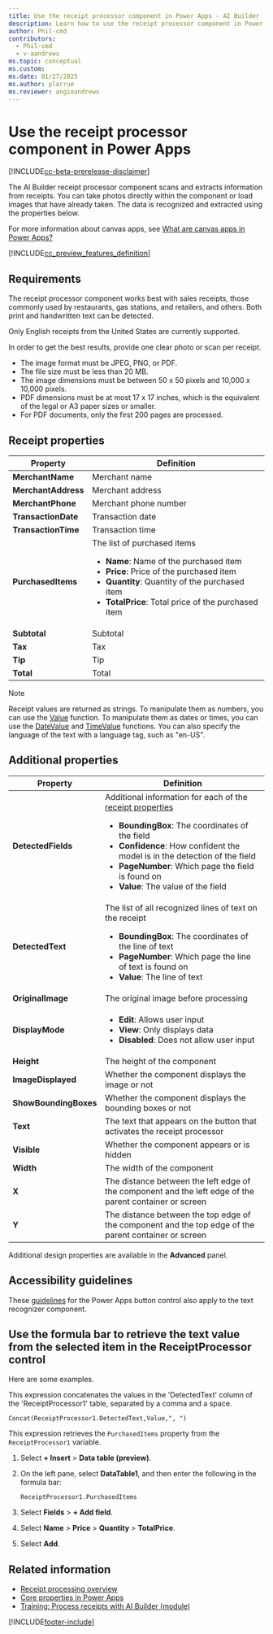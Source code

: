```yaml
---
title: Use the receipt processor component in Power Apps - AI Builder
description: Learn how to use the receipt processor component in Power Apps.
author: Phil-cmd
contributors:
  - Phil-cmd
  - v-aandrews
ms.topic: conceptual
ms.custom: 
ms.date: 01/27/2025
ms.author: plarrue
ms.reviewer: angieandrews
---
```


# Use the receipt processor component in Power Apps

[!INCLUDE[cc-beta-prerelease-disclaimer](./includes/cc-beta-prerelease-disclaimer.md)]

The AI Builder receipt processor component scans and extracts information from receipts. You can take photos directly within the component or load images that have already taken. The data is recognized and extracted using the properties below.

For more information about canvas apps, see [What are canvas apps in Power Apps?](/powerapps/maker/canvas-apps/getting-started)

[!INCLUDE[cc_preview_features_definition](includes/cc-preview-features-definition.md)]

## Requirements

The receipt processor component works best with sales receipts, those commonly used by restaurants, gas stations, and retailers, and others. Both print and handwritten text can be detected.

Only English receipts from the United States are currently supported.

In order to get the best results, provide one clear photo or scan per receipt.

- The image format must be JPEG, PNG, or PDF.
- The file size must be less than 20 MB.
- The image dimensions must be between 50 x 50 pixels and 10,000 x 10,000 pixels.
- PDF dimensions must be at most 17 x 17 inches, which is the equivalent of the legal or A3 paper sizes or smaller.
- For PDF documents, only the first 200 pages are processed.

## Receipt properties

|Property|Definition|
|---------|---------|
|**MerchantName**|Merchant name|
|**MerchantAddress**|Merchant address|
|**MerchantPhone**|Merchant phone number|
|**TransactionDate**|Transaction date|
|**TransactionTime**|Transaction time|
|**PurchasedItems**|The list of purchased items <ul><li>**Name**: Name of the purchased item</li><li>**Price**: Price of the purchased item</li><li>**Quantity**: Quantity of the purchased item</li><li>**TotalPrice**: Total price of the purchased item</li></ul>|
|**Subtotal**|Subtotal|
|**Tax**|Tax|
|**Tip**|Tip|
|**Total**|Total|

> [!NOTE]
> Receipt values are returned as strings. To manipulate them as numbers, you can use the [Value](/powerapps/maker/canvas-apps/functions/function-value) function. To manipulate them as dates or times, you can use the [DateValue](/powerapps/maker/canvas-apps/functions/function-datevalue-timevalue) and [TimeValue](/powerapps/maker/canvas-apps/functions/function-datevalue-timevalue) functions. You can also specify the language of the text with a language tag, such as "en-US".

## Additional properties

|Property|Definition|
|---------|---------|
|**DetectedFields**|Additional information for each of the [receipt properties](#receipt-properties) <ul><li>**BoundingBox**: The coordinates of the field</li><li>**Confidence**: How confident the model is in the detection of the field</li><li>**PageNumber**: Which page the field is found on</li><li>**Value**: The value of the field</li></ul>|
|**DetectedText**|The list of all recognized lines of text on the receipt <ul><li>**BoundingBox**: The coordinates of the line of text</li><li>**PageNumber**: Which page the line of text is found on</li><li>**Value**: The line of text</li></ul>|
|**OriginalImage**|The original image before processing|
|**DisplayMode**|<ul><li>**Edit**: Allows user input</li><li>**View**: Only displays data</li><li>**Disabled**: Does not allow user input</li></ul>|
|**Height**|The height of the component|
|**ImageDisplayed**|Whether the component displays the image or not|
|**ShowBoundingBoxes**|Whether the component displays the bounding boxes or not|
|**Text**|The text that appears on the button that activates the receipt processor |
|**Visible**|Whether the component appears or is hidden|
|**Width**|The width of the component|
|**X**|The distance between the left edge of the component and the left edge of the parent container or screen|
|**Y**|The distance between the top edge of the component and the top edge of the parent container or screen|

Additional design properties are available in the **Advanced** panel.

## Accessibility guidelines

These [guidelines](/powerapps/maker/canvas-apps/controls/control-button) for the Power Apps button control also apply to the text recognizer component.

## Use the formula bar to retrieve the text value from the selected item in the ReceiptProcessor control

Here are some examples.

This expression concatenates the values in the 'DetectedText' column of the 'ReceiptProcessor1' table, separated by a comma and a space.

```power-fx
Concat(ReceiptProcessor1.DetectedText,Value,", ")
```

This expression retrieves the `PurchasedItems` property from the `ReceiptProcessor1` variable.

1. Select **+ Insert** > **Data table (preview)**.
1. On the left pane, select **DataTable1**, and then enter the following in the formula bar:

    ```power-fx
    ReceiptProcessor1.PurchasedItems
    ```

1. Select **Fields** > **+ Add field**.
1. Select **Name** > **Price** > **Quantity** > **TotalPrice**.
1. Select **Add**.

## Related information

- [Receipt processing overview](prebuilt-receipt-processing.md)<br/> 
- [Core properties in Power Apps](/powerapps/maker/canvas-apps/controls/properties-core)
- [Training: Process receipts with AI Builder (module)](/training/modules/ai-builder-receipt-processing/)

[!INCLUDE[footer-include](includes/footer-banner.md)]
